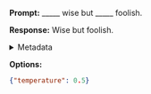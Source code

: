 **Prompt:**
_____ wise but _____ foolish.

**Response:**
Wise but foolish.

<details><summary>Metadata</summary>

- Duration: 570 ms
- Datetime: 2023-09-02T22:21:19.797329
- Model: gpt-3.5-turbo-0613

</details>

**Options:**
```json
{"temperature": 0.5}
```

